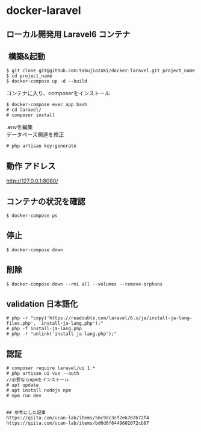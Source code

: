 # docker-laravel
## ローカル開発用 Laravel6 コンテナ
##  構築&起動
```
$ git clone git@github.com:takujiozaki/docker-laravel.git project_name
$ cd project_name
$ docker-compose up -d --build
```
コンテナに入り、composerをインストール
```
$ docker-compose exec app bash
# cd laravel/
# composer install
```
.envを編集  
データベース関連を修正

```
# php artisan key:generate
```

## 動作 アドレス
http://127.0.0.1:8080/

## コンテナの状況を確認
```
$ docker-compose ps
```
## 停止
```
$ docker-compose down
```
## 削除
```
$ docker-compose down --rmi all --volumes --remove-orphans
```

## validation 日本語化
```
# php -r "copy('https://readouble.com/laravel/6.x/ja/install-ja-lang-files.php', 'install-ja-lang.php');"
# php -f install-ja-lang.php
# php -r "unlink('install-ja-lang.php');"
```

## 認証
```
# composer require laravel/ui 1.*
# php artisan ui vue --auth
//必要ならnpmをインストール
# apt update
# apt install nodejs npm
# npm run dev


## 参考にした記事
https://qiita.com/ucan-lab/items/56c9dc3cf2e6762672f4  
https://qiita.com/ucan-lab/items/bd0d6f6449602072cb87
